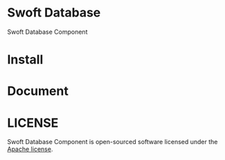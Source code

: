 # Swoft Database
Swoft Database Component

# Install

# Document

# LICENSE
Swoft Database Component is open-sourced software licensed under the [Apache license](LICENSE).
